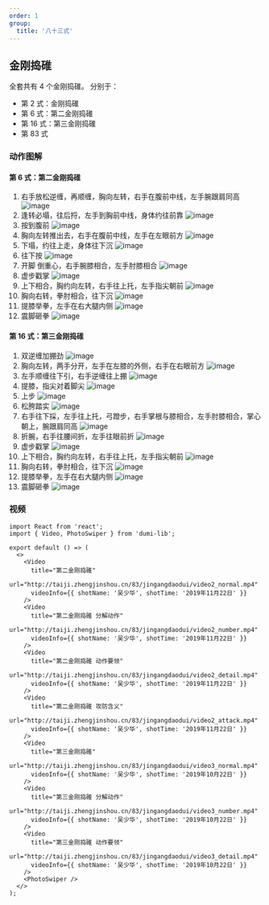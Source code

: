 ```yaml
---
order: 1
group:
  title: '八十三式'
---
```


## 金刚捣碓

全套共有 4 个金刚捣碓。 分别于：

- 第 2 式：金刚捣碓
- 第 6 式：第二金刚捣碓
- 第 16 式：第三金刚捣碓
- 第 83 式

### 动作图解

#### 第 6 式：第二金刚捣碓

1. 右手放松逆缠，再顺缠，胸向左转，右手在腹前中线，左手腕跟肩同高
   ![image](http://taiji.zhengjinshou.cn/83/jingangdaodui/164644.jpg)
2. 逢转必塌，往后捋，左手到胸前中线，身体约往前靠
   ![image](http://taiji.zhengjinshou.cn/83/jingangdaodui/164646.jpg)
3. 按到腹前
   ![image](http://taiji.zhengjinshou.cn/83/jingangdaodui/164649.jpg)
4. 胸向左转推出去，右手在腹前中线，左手在左眼前方
   ![image](http://taiji.zhengjinshou.cn/83/jingangdaodui/164653.jpg)
5. 下塌，约往上走，身体往下沉
   ![image](http://taiji.zhengjinshou.cn/83/jingangdaodui/164659.jpg)
6. 往下按
   ![image](http://taiji.zhengjinshou.cn/83/jingangdaodui/164835.jpg)
7. 开脚 倒重心，右手腕膝相合，左手肘膝相合
   ![image](http://taiji.zhengjinshou.cn/83/jingangdaodui/164723.jpg)
8. 虚步戳掌
   ![image](http://taiji.zhengjinshou.cn/83/jingangdaodui/164731.jpg)
9. 上下相合，胸约向左转，右手往上托，左手指尖朝前
   ![image](http://taiji.zhengjinshou.cn/83/jingangdaodui/164735.jpg)
10. 胸向右转，拳肘相合，往下沉
    ![image](http://taiji.zhengjinshou.cn/83/jingangdaodui/164739.jpg)
11. 提膝举拳，左手在右大腿内侧
    ![image](http://taiji.zhengjinshou.cn/83/jingangdaodui/164744.jpg)
12. 震脚砸拳
    ![image](http://taiji.zhengjinshou.cn/83/jingangdaodui/164750.jpg)

#### 第 16 式：第三金刚捣碓

1. 双逆缠加掤劲
   ![image](http://taiji.zhengjinshou.cn/83/jingangdaodui/164907.jpg)
2. 胸向左转，两手分开，左手在左膝的外侧，右手在右眼前方
   ![image](http://taiji.zhengjinshou.cn/83/jingangdaodui/164915.jpg)
3. 左手顺缠往下引，右手逆缠往上掤
   ![image](http://taiji.zhengjinshou.cn/83/jingangdaodui/164924.jpg)
4. 提膝，指尖对着脚尖
   ![image](http://taiji.zhengjinshou.cn/83/jingangdaodui/164930.jpg)
5. 上步
   ![image](http://taiji.zhengjinshou.cn/83/jingangdaodui/164934.jpg)
6. 松胯踏实
   ![image](http://taiji.zhengjinshou.cn/83/jingangdaodui/164938.jpg)
7. 右手往下採，左手往上托，弓蹬步，右手掌根与膝相合，左手肘膝相合，掌心朝上，腕跟肩同高
   ![image](http://taiji.zhengjinshou.cn/83/jingangdaodui/164942.jpg)
8. 折腕，右手往腰间折，左手往眼前折
   ![image](http://taiji.zhengjinshou.cn/83/jingangdaodui/164946.jpg)
9. 虚步戳掌
   ![image](http://taiji.zhengjinshou.cn/83/jingangdaodui/164951.jpg)
10. 上下相合，胸约向左转，右手往上托，左手指尖朝前
    ![image](http://taiji.zhengjinshou.cn/83/jingangdaodui/164954.jpg)
11. 胸向右转，拳肘相合，往下沉
    ![image](http://taiji.zhengjinshou.cn/83/jingangdaodui/164958.jpg)
12. 提膝举拳，左手在右大腿内侧
    ![image](http://taiji.zhengjinshou.cn/83/jingangdaodui/165002.jpg)
13. 震脚砸拳
    ![image](http://taiji.zhengjinshou.cn/83/jingangdaodui/165007.jpg)

### 视频

```tsx | inline
import React from 'react';
import { Video, PhotoSwiper } from 'dumi-lib';

export default () => (
  <>
    <Video
      title="第二金刚捣碓"
      url="http://taiji.zhengjinshou.cn/83/jingangdaodui/video2_normal.mp4"
      videoInfo={{ shotName: '吴少华', shotTime: '2019年11月22日' }}
    />
    <Video
      title="第二金刚捣碓 分解动作"
      url="http://taiji.zhengjinshou.cn/83/jingangdaodui/video2_number.mp4"
      videoInfo={{ shotName: '吴少华', shotTime: '2019年11月22日' }}
    />
    <Video
      title="第二金刚捣碓 动作要领"
      url="http://taiji.zhengjinshou.cn/83/jingangdaodui/video2_detail.mp4"
      videoInfo={{ shotName: '吴少华', shotTime: '2019年11月22日' }}
    />
    <Video
      title="第二金刚捣碓 攻防含义"
      url="http://taiji.zhengjinshou.cn/83/jingangdaodui/video2_attack.mp4"
      videoInfo={{ shotName: '吴少华', shotTime: '2019年11月22日' }}
    />
    <Video
      title="第三金刚捣碓"
      url="http://taiji.zhengjinshou.cn/83/jingangdaodui/video3_normal.mp4"
      videoInfo={{ shotName: '吴少华', shotTime: '2019年10月22日' }}
    />
    <Video
      title="第三金刚捣碓 分解动作"
      url="http://taiji.zhengjinshou.cn/83/jingangdaodui/video3_number.mp4"
      videoInfo={{ shotName: '吴少华', shotTime: '2019年10月22日' }}
    />
    <Video
      title="第三金刚捣碓 动作要领"
      url="http://taiji.zhengjinshou.cn/83/jingangdaodui/video3_detail.mp4"
      videoInfo={{ shotName: '吴少华', shotTime: '2019年10月22日' }}
    />
    <PhotoSwiper />
  </>
);
```
